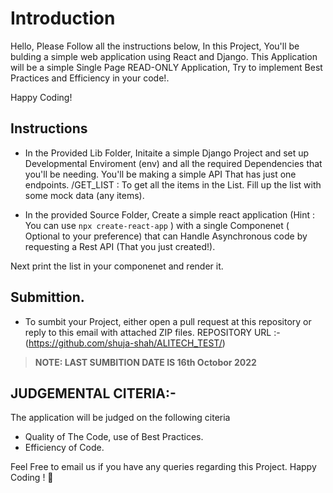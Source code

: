 # Introduction

Hello, Please Follow all the instructions below,
In this Project, You'll be bulding a simple web application using React and Django.
This Application will be a simple Single Page READ-ONLY Application, Try to implement Best Practices and Efficiency in your code!.

Happy Coding!

## Instructions

- In the Provided Lib Folder, Initaite a simple Django Project and set up Developmental Enviroment (env) and all the required Dependencies that you'll be needing. 
  You'll be making a simple API That has just one endpoints.
     /GET_LIST : To get all the items in the List.
Fill up the list with some mock data (any items).


- In the provided Source Folder, Create a simple react application (Hint : You can use ``` npx create-react-app ``` ) with a single Componenet ( Optional to your preference) that can Handle Asynchronous code by requesting a Rest API (That you just created!). 

Next print the list in your componenet and render it.


## Submittion.

- To sumbit your Project, either open a pull request at this repository or reply to this email with attached ZIP files.
  REPOSITORY URL :- (https://github.com/shuja-shah/ALITECH_TEST/)

> **NOTE: LAST SUMBITION DATE IS 16th Octobor 2022**

## JUDGEMENTAL CITERIA:- 

  The application will be judged on the following citeria 

  - Quality of The Code, use of Best Practices.
  - Efficiency of Code.


Feel Free to email us if you have any queries regarding this Project. Happy Coding ! :wave:

